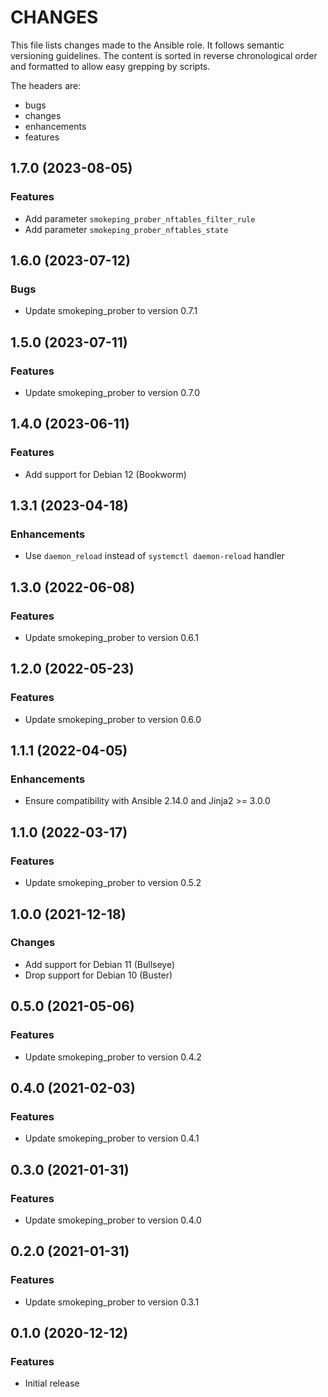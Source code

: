 # CHANGES

This file lists changes made to the Ansible role. It follows semantic versioning
guidelines. The content is sorted in reverse chronological order and formatted
to allow easy grepping by scripts.

The headers are:
- bugs
- changes
- enhancements
- features

## 1.7.0 (2023-08-05)

### Features

- Add parameter `smokeping_prober_nftables_filter_rule`
- Add parameter `smokeping_prober_nftables_state`

## 1.6.0 (2023-07-12)

### Bugs

- Update smokeping_prober to version 0.7.1

## 1.5.0 (2023-07-11)

### Features

- Update smokeping_prober to version 0.7.0

## 1.4.0 (2023-06-11)

### Features

- Add support for Debian 12 (Bookworm)

## 1.3.1 (2023-04-18)

### Enhancements

- Use `daemon_reload` instead of `systemctl daemon-reload` handler

## 1.3.0 (2022-06-08)

### Features

- Update smokeping_prober to version 0.6.1

## 1.2.0 (2022-05-23)

### Features

- Update smokeping_prober to version 0.6.0

## 1.1.1 (2022-04-05)

### Enhancements

- Ensure compatibility with Ansible 2.14.0 and Jinja2 >= 3.0.0

## 1.1.0 (2022-03-17)

### Features

- Update smokeping_prober to version 0.5.2

## 1.0.0 (2021-12-18)

### Changes

- Add support for Debian 11 (Bullseye)
- Drop support for Debian 10 (Buster)

## 0.5.0 (2021-05-06)

### Features

- Update smokeping_prober to version 0.4.2

## 0.4.0 (2021-02-03)

### Features

- Update smokeping_prober to version 0.4.1

## 0.3.0 (2021-01-31)

### Features

- Update smokeping_prober to version 0.4.0

## 0.2.0 (2021-01-31)

### Features

- Update smokeping_prober to version 0.3.1

## 0.1.0 (2020-12-12)

### Features

- Initial release

